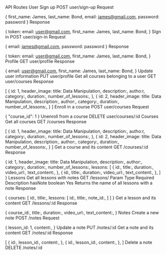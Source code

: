 API Routes
User
Sign up
POST user/sign-up
Request

{
  first_name: James,
  last_name: Bond,
  email: james@gmail.com,
  password: password
}
Response

{
  token:
  email: user@gmail.com,
  first_name: James,
  last_name: Bond,
}
Sign in
POST user/sign-in
Request

{
  email: james@gmail.com,
  password: password
}
Response

{
  token:
  email: user@gmail.com,
  first_name: James,
  last_name: Bond,
}
Profile
GET user/profile
Response

{
  email: user@gmail.com,
  first_name: James,
  last_name: Bond,
}
Update user information
PUT user/profile
Get all courses belonging to a user
GET user/courses
Response

[
  {
    id: 1,
    header_image:
    title: Data Manipulation,
    description:,
    autho:r,
    category:,
    duration:,
    number_of_lessons:,
  },
  {
    id: 2,
    header_image:
    title: Data Manipulation,
    description:,
    author:,
    category:,
    duration:,
    number_of_lessons:,
  }
]
Enroll in a course
POST user/courses
Request

{
  "course_id": 1
}
Unenroll from a course
DELETE user/courses/:id
Courses
Get all courses
GET /courses
Response

[
  {
    id: 1,
    header_image:
    title: Data Manipulation,
    description:,
    autho:r,
    category:,
    duration:,
    number_of_lessons:,
  },
  {
    id: 2,
    header_image:
    title: Data Manipulation,
    description:,
    author:,
    category:,
    duration:,
    number_of_lessons:,
  }
]
Get a course and its content
GET /courses/:id
Response

{
  id: 1,
  header_image:
  title: Data Manipulation,
  description:,
  author:,
  category:,
  duration:,
  number_of_lessons:,
  lessons: [
    {
      id:,
      title:,
      duration:,
      video_url:,
      text_content:,
    },
    {
      id:,
      title:,
      duration:,
      video_url:,
      text_content:,
    },
  ]
}
Lessons
Get all lessons with notes
GET /lessons/
Param	Type	Required	Description
hasNote	boolean	Yes	Returns the name of all lessons with a note
Response

{
  courses: [
    id:,
    title:,
    lessons: [
      id:,
      title:,
      note_id:,
    ]
  ]
}
Get a lesson and its content
GET /lessons/:id
Response

{
  course_id:,
  title:,
  duration:,
  video_url:,
  text_content:,
}
Notes
Create a new note
POST /notes
Request

{
  lesson_id: 1,
  content:,
}
Update a note
PUT /notes/:id
Get a note and its content
GET /notes/:id
Response

[
  {
    id:,
    lesson_id:,
    content:,
  },
  {
    id:,
    lesson_id:,
    content:,
  },
]
Delete a note
DELETE /notes/:id
